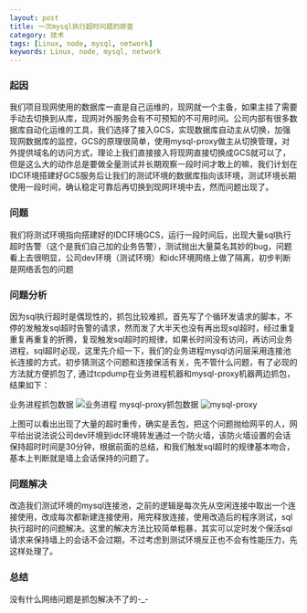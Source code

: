 ```yaml
---
layout: post
title: 一次mysql执行超时问题的排查
category: 技术
tags: [Linux, node, mysql, network] 
keywords: Linux, node, mysql, network 
---
```


### 起因
我们项目现网使用的数据库一直是自己运维的，现网就一个主备，如果主挂了需要手动去切换到从库，现网对外服务会有不可预知的不可用时间。公司内部有很多数据库自动化运维的工具，我们选择了接入GCS，实现数据库自动主从切换，加强现网数据库的监控，GCS的原理很简单，使用mysql-proxy做主从切换管理，对外提供域名的访问方式，理论上我们直接接入将现网直接切换成GCS就可以了，但是这么大的动作总是要做全量测试并长期观察一段时间才敢上的嘛，我们计划在IDC环境搭建好GCS服务后让我们的测试环境的数据库指向该环境，测试环境长期使用一段时间，确认稳定可靠后再切换到现网环境中去，然而问题出现了。

### 问题
我们将测试环境指向搭建好的IDC环境GCS，运行一段时间后，出现大量sql执行超时告警（这个是我们自己加的业务告警），测试抛出大量莫名其妙的bug，问题看上去很明显，公司dev环境（测试环境）和idc环境网络上做了隔离，初步判断是网络丢包的问题

### 问题分析
因为sql执行超时是偶现性的，抓包比较难抓，首先写了个循环发请求的脚本，不停的发触发sql超时告警的请求，然而发了大半天也没有再出现sql超时，经过重复重复再重复的折腾，复现触发sql超时的规律，如果长时间没有访问，再访问业务进程，sql超时必现，这里先介绍一下，我们的业务进程mysql访问层采用连接池长连接的方式，初步猜测这个问题和连接保活有关，先不管什么问题，有了必现的方法就方便抓包了, 通过tcpdump在业务进程机器和mysql-proxy机器两边抓包，结果如下：

业务进程抓包数据
![业务进程](http://shp.qpic.cn/zc_large/0/839_1494340204000/800)
mysql-proxy抓包数据
![mysql-proxy](http://shp.qpic.cn/zc_large/0/150_1494340025000/800)

上图可以看出出现了大量的超时重传，确实是丢包，把这个问题抛给网平的人，网平给出说法说公司dev环境到idc环境转发通过一个防火墙，该防火墙设置的会话保持超时时间是30分钟，根据前面的总结，和我们触发sql超时的规律基本吻合，基本上判断就是墙上会话保持的问题了。

### 问题解决
改造我们测试环境的mysql连接池，之前的逻辑是每次先从空闲连接中取出一个连接使用，改成每次都新建连接使用，用完释放连接，使用改造后的程序测试，sql执行超时的问题解决。这里的解决方法比较简单粗暴，其实可以定时发个保活sql请求来保持墙上的会话不会过期，不过考虑到测试环境反正也不会有性能压力，先这样处理了。

### 总结
没有什么网络问题是抓包解决不了的-_-
